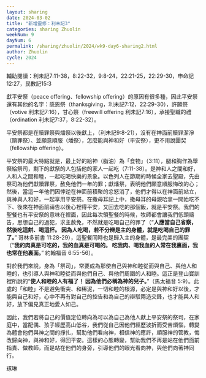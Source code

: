 ```yaml
---
layout: sharing
date: 2024-03-02
title: "新增靈修：利未記3"
categories: sharing Zhuolin
weekNum: 9
dayNum: 6
permalink: /sharing/zhuolin/2024/wk9-day6-sharing2.html
author: Zhuolin
cycle: 2024
---  
```


輔助閱讀：利未記7:11-38，8:22-32，9:8-24，22:21-25，22:29-30，申命記12:27，民數記15:3

獻平安祭（peace offering、fellowship offering）的原因有很多種，因此平安祭還有其他的名字：感恩祭（thanksgiving，利未記7:12，22:29-30），許願祭（votive 利未記7:16），甘心祭（freewill offering 利未記7:16），承接聖職的禮（ordination 利未記7:37，8:22-32）。

平安祭都是在贖罪祭與燔祭以後獻上，（利未記9:8-21），沒有在神面前贖罪潔淨（贖罪祭）、並願意順服（燔祭），怎麼能與神和好（平安祭），更不用說團契（fellowship offering）。

平安祭的最大特點就是，最上好的給神（脂油）為「食物」（3:11），腿和胸作為舉祭給祭司，剩下的獻祭的人包括他的家人一起吃（7:11-38）。是神和人之間和好，人和人之間和睦，一起吃喝快樂的景象。以色列人在節期的時候全家去聖殿，先由祭司為他們獻贖罪祭，赦免他們一年的罪；獻燔祭，表明他們願意順服悔改的心；然後，當這一年他們因悖逆在神面前積聚的忿怒消了，他們才得以在神面前站立，與神與人和好，一起享用平安祭。在撒母耳記上中，撒母耳的母親哈拿一開始吃不下、後來在神面前禱告以後心裡得平安，又回去吃的那個飯，就是平安祭。我們的聖餐也有平安祭的意味在裡面，因此每次領聖餐的時候，牧師都會讓我們低頭禱告，思想自己的過犯，求主赦免，不然就是吃喝自己的罪了（“**人應當自己省察，然後吃這餅、喝這杯。 因為人吃喝，若不分辨是主的身體，就是吃喝自己的罪了。**” ‭‭哥林多前書‬ ‭11:28-29‬），這聖餐同時也是歸入主的身體，是最完美的團契（“**我的肉真是可吃的，我的血真是可喝的。 吃我肉、喝我血的人常在我裏面，我也常在他裏面。**” 約翰福音‬ ‭6:55-56‬）。

對於我們來說，身為「祭司」，常要成為那使自己與神和睦從而與自己、與他人和睦的，也引導人與神和睦從而與他們自己、與他們周圍的人和睦。這正是登山寶訓裡所說的“**使人和睦的人有福了！ 因為他們必稱為神的兒子。**”‭‭（馬太福音‬ ‭5:9）。此處的「和睦」不是避免衝突、和稀泥，一切和睦的根源，必定是與神和好以後，才能與自己和好，心中不再有對自己的控告和為自己的辯駁兩造交鋒，也才能與人和好，放下偏見真正地愛人如己。

因此，我們若將自己的價值定位轉向為可以為自己為他人獻上平安祭的祭司，在家庭中，當配偶、孩子經歷高山低谷，我們從自己因他們經歷波折而受苦煩惱，轉變為體會他們與神之間的掙扎，幫助他們看向神，相信神的應許，順服神的管教，悔改歸向神，與神和好，得回平安。這樣的心態轉變，幫助我們不再是站在他們面前指責、做教師，而是站在他們的身旁，引導他們的眼光看向神，與他們向著神同行。

琢琳‬
